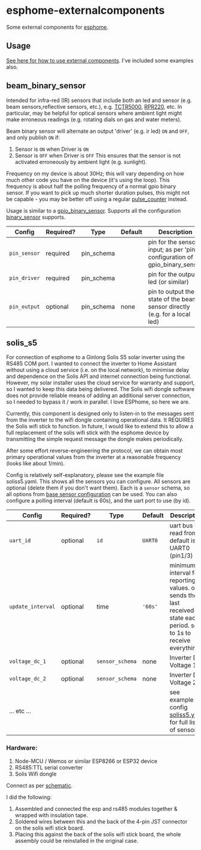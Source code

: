 # esphome-externalcomponents
Some external components for [esphome](https://esphome.io/index.html).
## Usage
[See here for how to use external components](https://esphome.io/components/external_components.html).
I've included some examples also.
## beam_binary_sensor
Intended for infra-red (IR) sensors that include both an led and sensor (e.g. beam sensors,reflective sensors, etc.), e.g. [TCTR5000](https://www.vishay.com/docs/83760/tcrt5000.pdf), [RPR220](https://fscdn.rohm.com/en/products/databook/datasheet/opto/optical_sensor/photosensor/rpr-220.pdf), etc. In particular, may be helpful for optical sensors where ambient light might make erroneous readings (e.g. rotating dials on gas and water meters).

Beam binary sensor will alternate an output 'driver' (e.g. ir led) `ON` and `OFF`, and only publish `ON` if: 
1. Sensor is `ON` when Driver is `ON`
2. Sensor is `OFF` when Driver is `OFF`
This ensures that the sensor is not activated erroneously by ambient light (e.g. sunlight).

Frequency on my device is about 30Hz; this will vary depending on how much other code you have on the device (it's using the loop). This frequency is about half the polling frequency of a normal gpio binary sensor. If you want to pick up much shorter duration pulses, this might not be capable - you may be better off using a regular [pulse_counter](https://esphome.io/components/sensor/pulse_counter.html) instead.

Usage is similar to a [gpio_binary_sensor](https://esphome.io/components/binary_sensor/gpio.html). Supports all the configuration [binary_sensor](https://esphome.io/components/binary_sensor/index.html) supports.

| Config | Required? | Type | Default | Description |
| --- | --- | --- | --- | --- |
| `pin_sensor` | required | pin_schema | | pin for the sensor input; as per 'pin' configuration of gpio_binary_sensor |
| `pin_driver` | required | pin_schema | | pin for the output led (or similar) |
| `pin_output` | optional | pin_schema | none | pin to output the state of the beam sensor directly (e.g. for a local led) |

## solis_s5
For connection of esphome to a Ginlong Solis S5 solar inverter using the RS485 COM port. I wanted to connect the inverter to Home Assistant without using a cloud service (i.e. on the local network), to minimise delay and dependence on the Solis API and internet connection being functional. However, my solar installer uses the cloud service for warranty and support, so I wanted to keep this data being delivered. The Solis wifi dongle software does not provide reliable means of adding an additional server connection, so I needed to bypass it / work in parallel. I love ESPhome, so here we are.

Currently, this component is designed only to listen-in to the messages sent from the inverter to the wifi dongle containing operational data. It REQUIRES the Solis wifi stick to function. In future, I would like to extend this to allow a full replacement of the solis wifi stick with the esphome device by transmitting the simple request message the dongle makes periodically.

After some effort reverse-engineering the protocol, we can obtain most primary operational values from the inverter at a reasonable frequency (looks like about 1/min).

Config is relatively self-explanatory, please see the example file soliss5.yaml. This shows all the sensors you can configure. All sensors are optional (delete them if you don't want them). Each is a `sensor` schema, so all options from [base sensor configuration](https://esphome.io/components/sensor/index.html#base-sensor-configuration) can be used. You can also configure a polling interval (default is 60s), and the uart port to use (by id).

| Config | Required? | Type | Default | Description |
| --- | --- | --- | --- | --- |
| `uart_id` | optional | `id` | `UART0` | uart bus to read from; default is UART0 (pin1/3) |
| `update_interval` | optional | time | `'60s'` | minimum interval for reporting values. only sends the last received state each period. set to 1s to receive everything |
| `voltage_dc_1` | optional | `sensor_schema` | none | Inverter DC Voltage 1 |
| `voltage_dc_2` | optional | `sensor_schema` | none | Inverter DC Voltage 2 |
| ... etc ... | | | | see example config [soliss5.yaml](https://github.com/grob6000/esphome-externalcomponents/blob/master/soliss5.yaml) for full list of sensors|

### Hardware:
1. Node-MCU / Wemos or similar ESP8266 or ESP32 device
2. RS485:TTL serial converter
3. Solis Wifi dongle

Connect as per [schematic](https://github.com/grob6000/esphome-externalcomponents/blob/master/solis_piggyback_schematic_0.pdf).

I did the following:
1. Assembled and connected the esp and rs485 modules together & wrapped with insulation tape.
2. Soldered wires between this and the back of the 4-pin JST connector on the solis wifi stick board.
3. Placing this against the back of the solis wifi stick board, the whole assembly could be reinstalled in the original case.
